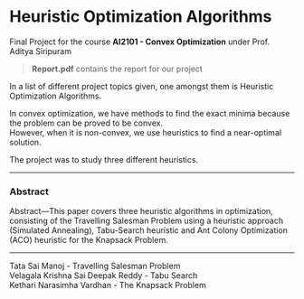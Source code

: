 # Heuristic Optimization Algorithms

Final Project for the course **AI2101 - Convex Optimization** under Prof. Aditya Siripuram

> **Report.pdf** contains the report for our project

In a list of different project topics given, one amongst them is Heuristic Optimization Algorithms.

In convex optimization, we have methods to find the exact minima because the problem can be proved to be convex. <br>
However, when it is non-convex, we use heuristics to find a near-optimal solution. 

The project was to study three different heuristics. 

---
### Abstract
Abstract—This paper covers three heuristic algorithms in optimization, consisting of the Travelling Salesman Problem using a heuristic approach (Simulated Annealing), Tabu-Search heuristic and Ant Colony Optimization (ACO) heuristic for the Knapsack Problem.

---

Tata Sai Manoj - Travelling Salesman Problem <br>
Velagala Krishna Sai Deepak Reddy - Tabu Search <br>
Kethari Narasimha Vardhan - The Knapsack Problem <br>
